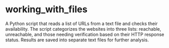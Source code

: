 # working_with_files

A Python script that reads a list of URLs from a text file and checks their availability. The script categorizes the websites into three lists: reachable, unreachable, and those needing verification based on their HTTP response status. Results are saved into separate text files for further analysis.
